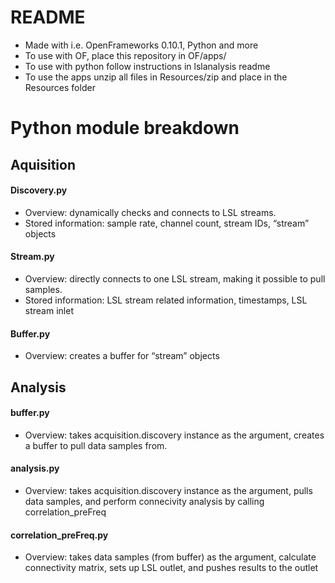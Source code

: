 # README #

*	Made with i.e. OpenFrameworks 0.10.1, Python and more
*	To use with OF, place this repository in OF/apps/
*	To use with python follow instructions in lslanalysis readme
*	To use the apps unzip all files in Resources/zip and place in the Resources folder

# Python module breakdown
## Aquisition
#### Discovery.py
* Overview: dynamically checks and connects to LSL streams.
* Stored information: sample rate, channel count, stream IDs, “stream” objects
#### Stream.py
* Overview: directly connects to one LSL stream, making it possible to pull samples.
* Stored information: LSL stream related information, timestamps, LSL stream inlet
#### Buffer.py
* Overview: creates a buffer for “stream” objects
## Analysis
#### buffer.py
* Overview: takes acquisition.discovery instance as the argument, creates a buffer to pull data samples from.
#### analysis.py
* Overview: takes acquisition.discovery instance as the argument, pulls data samples, and perform connecivity analysis by calling correlation_preFreq
#### correlation_preFreq.py
* Overview: takes data samples (from buffer) as the argument, calculate connectivity matrix, sets up LSL outlet, and pushes results to the outlet
 
  
  
  
  
 
 
  
 






 
  
  
  
  
 
 
  
  
  
  
 
 
  
 



